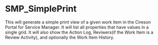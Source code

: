 # SMP_SimplePrint
This will generate a simple print view of a given work item in the Cireson Portal for Service Manager.
It will list all properties that have values in a single grid.  It will also show the Action Log, Reviwers(if the Work Item is a Review Activity), and optionally the Work Item History.
